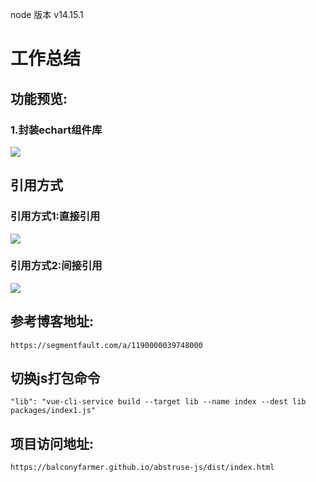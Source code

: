 node 版本 v14.15.1

# 工作总结

## 功能预览:

### 1.封装echart组件库

![](G:\0-github\abstruse-echarts\README.assets\1.png)

## 引用方式

### 引用方式1:直接引用

![](https://raw.githubusercontent.com/BalconyFarmer/abstruse-js/main/readmePIC/%E7%9B%B4%E6%8E%A5%E5%BC%95%E7%94%A8.png)



### 引用方式2:间接引用

![](https://raw.githubusercontent.com/BalconyFarmer/abstruse-js/main/readmePIC/%E9%97%B4%E6%8E%A5%E5%BC%95%E7%94%A8.png)

## 参考博客地址:

```
https://segmentfault.com/a/1190000039748000
```



## 切换js打包命令

```
"lib": "vue-cli-service build --target lib --name index --dest lib packages/index1.js"
```



## 项目访问地址:

```
https://balconyfarmer.github.io/abstruse-js/dist/index.html
```

